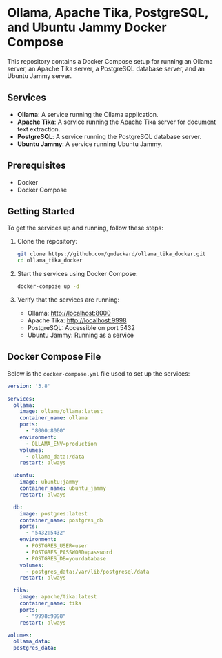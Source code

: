 # Ollama, Apache Tika, PostgreSQL, and Ubuntu Jammy Docker Compose

This repository contains a Docker Compose setup for running an Ollama server, an Apache Tika server, a PostgreSQL database server, and an Ubuntu Jammy server.

## Services

- **Ollama**: A service running the Ollama application.
- **Apache Tika**: A service running the Apache Tika server for document text extraction.
- **PostgreSQL**: A service running the PostgreSQL database server.
- **Ubuntu Jammy**: A service running Ubuntu Jammy.

## Prerequisites

- Docker
- Docker Compose

## Getting Started

To get the services up and running, follow these steps:

1. Clone the repository:
    ```bash
    git clone https://github.com/gmdeckard/ollama_tika_docker.git
    cd ollama_tika_docker
    ```

2. Start the services using Docker Compose:
    ```bash
    docker-compose up -d
    ```

3. Verify that the services are running:
    - Ollama: [http://localhost:8000](http://localhost:8000)
    - Apache Tika: [http://localhost:9998](http://localhost:9998)
    - PostgreSQL: Accessible on port 5432
    - Ubuntu Jammy: Running as a service

## Docker Compose File

Below is the `docker-compose.yml` file used to set up the services:

```yaml
version: '3.8'

services:
  ollama:
    image: ollama/ollama:latest
    container_name: ollama
    ports:
      - "8000:8000"
    environment:
      - OLLAMA_ENV=production
    volumes:
      - ollama_data:/data
    restart: always

  ubuntu:
    image: ubuntu:jammy
    container_name: ubuntu_jammy
    restart: always

  db:
    image: postgres:latest
    container_name: postgres_db
    ports:
      - "5432:5432"
    environment:
      - POSTGRES_USER=user
      - POSTGRES_PASSWORD=password
      - POSTGRES_DB=yourdatabase
    volumes:
      - postgres_data:/var/lib/postgresql/data
    restart: always

  tika:
    image: apache/tika:latest
    container_name: tika
    ports:
      - "9998:9998"
    restart: always

volumes:
  ollama_data:
  postgres_data:

